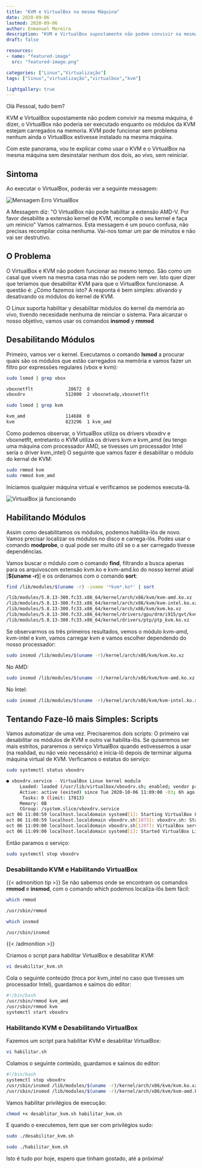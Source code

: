 ```yaml
---
title: "KVM e VirtualBox na mesma Máquina"
date: 2020-09-06
lastmod: 2020-09-06
author: Enmanuel Moreira
description: "KVM e VirtualBox supostamente não podem convivir na mesma máquina, é dizer, o VirtualBox não poderia ser executado enquanto os módulos da KVM estejam carregados na memoria. KVM pode funcionar sem problema nenhum ainda o VirtualBox estivesse instalado na mesma máquina.  "
draft: false

resources:
- name: "featured-image"
  src: "featured-image.png"

categories: ["Linux","Virtualização"]
tags: ["linux","virtualização","virtualbox","kvm"]

lightgallery: true
---
```


<!--more-->

Olá Pessoal, tudo bem?

KVM e VirtualBox supostamente não podem convivir na mesma máquina, é dizer, o VirtualBox não poderia ser executado enquanto os módulos da KVM estejam carregados na memoria. KVM pode funcionar sem problema nenhum ainda o VirtualBox estivesse instalado na mesma máquina.  

Com este panorama, vou te explicar como usar o KVM e o VirtualBox na mesma máquina sem desinstalar nenhum dos dois, ao vivo, sem reiniciar.  

## Sintoma

Ao executar o VirtualBox, poderás ver a seguinte messagem:  

![Mensagem Erro VirtualBox](/images/kvm-virtualbox/virtualbox-error.png "O VirtualBox ão pode iniciar uma una máquina Virtual")

A Messagem diz: "O VirtualBox não pode habilitar a extensão AMD-V. Por favor desabilite a extensão kernel de KVM, recompile o seu kernel e faça um reinício" Vamos calmarnos. Esta messagem é um pouco confusa, não precisas recompilar coisa nenhuma. Vai-nos tomar um par de minutos e não vai ser destrutivo.  

## O Problema

O VirtualBox e KVM não podem funcionar ao mesmo tempo. São como um casal que vivem na mesma casa mas não se podem nem ver. Isto quer dizer que teriamos que desabilitar KVM para que o VirtualBox funcionasse. A questão é: ¿Cómo fazemos isto? A responta é bem simples: ativando y desativando os módulos do kernel de KVM.  

O Linux suporta habilitar y desabilitar módulos do kernel da memória ao vivo, tivendo necesidade nenhuma de reinciar o sistema. Para alcanzar o nosso objetivo, vamos usar os comandos **insmod** y **rmmod**  

## Desabilitando Módulos

Primeiro, vamos ver o kernel. Executamos o comando **lsmod** a procurar quais são os módulos que estão carregados na memória e vamos fazer un filtro por expressões regulares (vbox e kvm):  

```bash
sudo lsmod | grep vbox
```

```bash
vboxnetflt             28672  0
vboxdrv               512000  2 vboxnetadp,vboxnetflt
```

```bash
sudo lsmod | grep kvm
```

```bash
kvm_amd               114688  0
kvm                   823296  1 kvm_amd
```

Como podemos observar, o VirtualBox utiliza os drivers vboxdrv e vboxnetflt, entretanto o KVM utiliza os drivers kvm e kvm_amd (eu tengo uma máquina com processador AMD, se tivesses um processador Intel sería o driver kvm_intel) O seguinte que vamos fazer é desabilitar o módulo do kernal de KVM:  

```bash
sudo rmmod kvm
sudo rmmod kvm_amd
```

Iniciamos qualquier máquina virtual e verificamos se podemos executa-lâ.  

![VirtualBox já funcionando](/images/kvm-virtualbox/virtualbox-funcionando.png "VirtualBox já funcionando")

## Habilitando Módulos

Assim como desabilitamos os módulos, podemos habilita-lôs de novo. Vamos precisar localizar os módulos no disco e carrega-lôs. Podes usar o comando **modprobe**, o qual pode ser muito útil se o a ser carregado tivesse dependências.  

Vamos buscar o módulo com o comando **find**, filtrando a busca apenas para os arquivoscom extensão kvm.ko e kvm-amd.ko do nosso kernel atúal [**$(uname -r)**] e os ordenamos com o comando **sort**:  

```bash
find /lib/modules/$(uname -r) -iname '*kvm*.ko*' | sort
```

```bash
/lib/modules/5.8.13-300.fc33.x86_64/kernel/arch/x86/kvm/kvm-amd.ko.xz
/lib/modules/5.8.13-300.fc33.x86_64/kernel/arch/x86/kvm/kvm-intel.ko.xz
/lib/modules/5.8.13-300.fc33.x86_64/kernel/arch/x86/kvm/kvm.ko.xz
/lib/modules/5.8.13-300.fc33.x86_64/kernel/drivers/gpu/drm/i915/gvt/kvmgt.ko.xz
/lib/modules/5.8.13-300.fc33.x86_64/kernel/drivers/ptp/ptp_kvm.ko.xz
```

Se observarmos os três primeiros resultados, vemos o módulo kvm-amd, kvm-intel e kvm, vamos carregar kvm e vamos escolher dependendo do nosso processador:  

```bash
sudo insmod /lib/modules/$(uname -r)/kernel/arch/x86/kvm/kvm.ko.xz
```

No AMD:  

```bash
sudo insmod /lib/modules/$(uname -r)/kernel/arch/x86/kvm/kvm-amd.ko.xz
```

No Intel:

```bash
sudo insmod /lib/modules/$(uname -r)/kernel/arch/x86/kvm/kvm-intel.ko.xz
```

## Tentando Faze-lô mais Simples: Scripts

Vamos automatizar de uma vez. Precisaremos dois scripts: O primeiro vai desabilitar os módulos de KVM e outro vai habilita-lôs. Se quiseremos ser mais estritos, pararemos o serviço VirtualBox quando estivessemos a usar (na realidad, eu não veio necessário) e inicia-lô depois de terminar alguma máquina virtual de KVM. Verficamos o estatus do serviço:  

```bash
sudo systemctl status vboxdrv
```

```bash
● vboxdrv.service - VirtualBox Linux kernel module
     Loaded: loaded (/usr/lib/virtualbox/vboxdrv.sh; enabled; vendor preset: disabled)
     Active: active (exited) since Tue 2020-10-06 11:09:00 -03; 6h ago
      Tasks: 0 (limit: 17813)
     Memory: 0B
     CGroup: /system.slice/vboxdrv.service
oct 06 11:08:59 localhost.localdomain systemd[1]: Starting VirtualBox Linux kernel module...
oct 06 11:08:59 localhost.localdomain vboxdrv.sh[1073]: vboxdrv.sh: Starting VirtualBox services.
oct 06 11:09:00 localhost.localdomain vboxdrv.sh[1207]: VirtualBox services started.
oct 06 11:09:00 localhost.localdomain systemd[1]: Started VirtualBox Linux kernel module.
```

Então paramos o serviço:  

```bash
sudo systemctl stop vboxdrv
```

### Desabilitando KVM e Habilitando VirtualBox

{{< admonition tip >}}
Se não sabemos onde se encontram os comandos **rmmod** e **insmod**, com o comando which podemos localiza-lôs bem fácil:  

```bash
which rmmod
```

```bash
/usr/sbin/rmmod
```

```bash
which insmod
```

```bash
/usr/sbin/insmod
```

{{< /admonition >}}

Criamos o script para habilitar VirtualBox e desabilitar KVM:  

```bash
vi desabilitar_kvm.sh
```

Cola o seguinte conteúdo (troca por kvm_intel no caso que tivesses um processador Intel), guardamos e saímos do editor:  

```bash
#!/bin/bash
/usr/sbin/rmmod kvm_amd
/usr/sbin/rmmod kvm
systemctl start vboxdrv
```

### Habilitando KVM e Desabilitando VirtualBox

Fazemos um script para habilitar KVM e desabilitar VirtualBox:  

```bash
vi habilitar.sh
```

Colamos o seguinte conteúdo, guardamos e saímos do editor:  

```bash
#!/bin/bash
systemctl stop vboxdrv
/usr/sbin/insmod /lib/modules/$(uname -r)/kernel/arch/x86/kvm/kvm.ko.xz
/usr/sbin/insmod /lib/modules/$(uname -r)/kernel/arch/x86/kvm/kvm-amd.ko.xz
```

Vamos habilitar privilégios de execução:  

```bash
chmod +x desablitar_kvm.sh habilitar_kvm.sh
```

E quando o executemos, tem que ser com privilégios sudo:  

```bash
sudo ./desabilitar_kvm.sh
```

```bash
sudo ./habilitar_kvm.sh
```

Isto é tudo por hoje, espero que tinham gostado, até a próxima!
